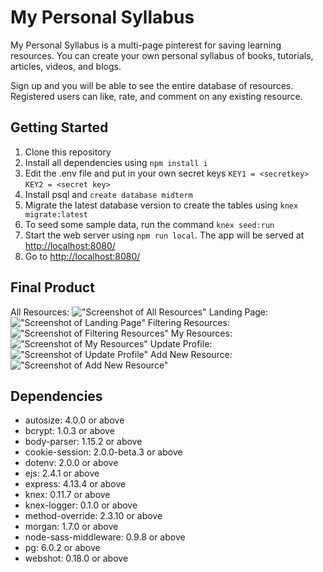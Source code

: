 # My Personal Syllabus
My Personal Syllabus is a multi-page pinterest for saving learning resources. You can create your own personal syllabus of books, tutorials, articles, videos, and blogs. 

Sign up and you will be able to see the entire database of resources. Registered users can like, rate, and comment on any existing resource. 

## Getting Started

1. Clone this repository
2. Install all dependencies using `npm install i` 
3. Edit the .env file and put in your own secret keys `KEY1 = <secretkey>` `KEY2 = <secret key>`
4. Install psql and `create database midterm`
5. Migrate the latest database version to create the tables using `knex migrate:latest`
6. To seed some sample data, run the command `knex seed:run`
7. Start the web server using `npm run local`. The app will be served at <http://localhost:8080/>
8. Go to <http://localhost:8080/>

## Final Product
All Resources:
!["Screenshot of All Resources"](https://github.com/mandysGit/LHL-midterm/blob/master/docs/all-resources.png)
Landing Page:
!["Screenshot of Landing Page"](https://github.com/mandysGit/LHL-midterm/blob/master/docs/landing-page.png)
Filtering Resources:
!["Screenshot of Filtering Resources"](https://github.com/mandysGit/LHL-midterm/blob/master/docs/filter-resource.png)
My Resources:
!["Screenshot of My Resources"](https://github.com/mandysGit/LHL-midterm/blob/master/docs/my-resources.png)
Update Profile:
!["Screenshot of Update Profile"](https://github.com/mandysGit/LHL-midterm/blob/master/docs/update-profile.png)
Add New Resource:
!["Screenshot of Add New Resource"](https://github.com/mandysGit/LHL-midterm/blob/master/docs/add-new-resource.png)

## Dependencies

  - autosize: 4.0.0 or above
  - bcrypt: 1.0.3 or above
  - body-parser: 1.15.2 or above
  - cookie-session: 2.0.0-beta.3 or above
  - dotenv: 2.0.0 or above
  - ejs: 2.4.1 or above
  - express: 4.13.4 or above
  - knex: 0.11.7 or above
  - knex-logger: 0.1.0 or above
  - method-override: 2.3.10 or above
  - morgan: 1.7.0 or above
  - node-sass-middleware: 0.9.8 or above
  - pg: 6.0.2 or above
  - webshot: 0.18.0 or above
